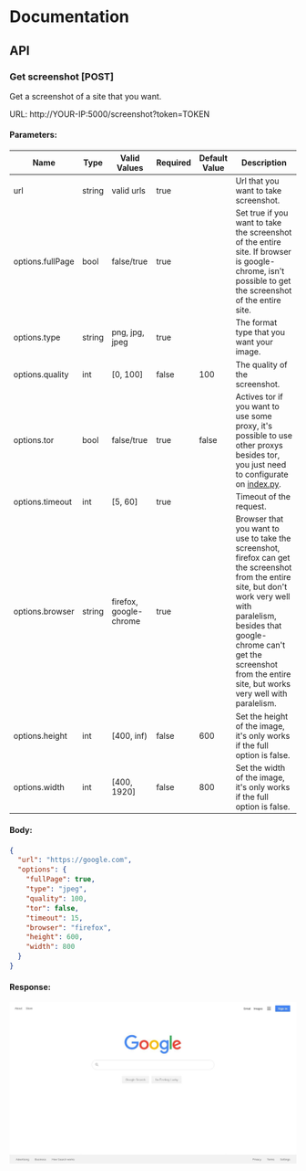# Documentation

## API

### Get screenshot [POST]

Get a screenshot of a site that you want.

URL: http://YOUR-IP:5000/screenshot?token=TOKEN

#### Parameters:

Name | Type | Valid Values | Required | Default Value | Description |
|---|---|---|---|---|---|
| url | string | valid urls | true | | Url that you want to take screenshot. |
| options.fullPage | bool | false/true | true | | Set true if you want to take the screenshot of the entire site. If browser is google-chrome, isn't possible to get the screenshot of the entire site. |
| options.type | string | png, jpg, jpeg | true | | The format type that you want your image. |
| options.quality | int | [0, 100] | false | 100 | The quality of the screenshot. |
| options.tor |  bool | false/true | true | false | Actives tor if you want to use some proxy, it's possible to use other proxys besides tor, you just need to configurate on [index.py](./index.py). |
| options.timeout | int | [5, 60] | true | | Timeout of the request. |
| options.browser | string | firefox, google-chrome | true | | Browser that you want to use to take the screenshot, firefox can get the screenshot from the entire site, but don't work very well with paralelism, besides that google-chrome can't get the screenshot from the entire site, but works very well with paralelism. |
| options.height | int | [400, inf) | false | 600 | Set the height of the image, it's only works if the full option is false. |
| options.width | int | [400, 1920] | false | 800 | Set the width of the image, it's only works if the full option is false. |


#### Body:

```json
{
  "url": "https://google.com",
  "options": {
    "fullPage": true,
    "type": "jpeg",
    "quality": 100,
    "tor": false,
    "timeout": 15,
    "browser": "firefox",
    "height": 600,
    "width": 800
  }
}
```

#### Response:

![response.jpeg](docs/response.jpeg)

